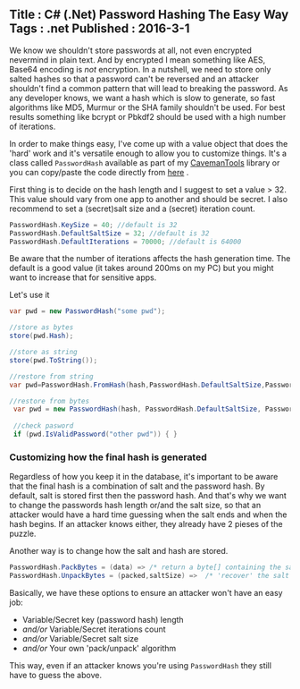 Title : C# (.Net) Password Hashing The Easy Way
Tags : .net
Published : 2016-3-1
---

We know we shouldn't store passwords at all, not even encrypted nevermind in plain text. And by encrypted I mean something like AES, Base64 encoding is _not_ encryption. In a nutshell, we need to store only salted hashes so that a password can't be reversed and an attacker shouldn't find a common pattern that will lead to breaking the password. As any developer knows, we want a hash which is slow to generate, so fast algorithms like MD5, Murmur or the SHA family shouldn't be used. For best results something like bcrypt or Pbkdf2 should be used with a high number of iterations. 

In order to make things easy, I've come up with a value object that does the 'hard' work and it's versatile enough to allow you to customize things. It's a class called `PasswordHash` available as part of my [CavemanTools](https://www.nuget.org/packages/CavemanTools/4.0.0) library or you can copy/paste the code directly from [here](https://github.com/sapiens/cavemantools/blob/master/src/CavemanTools/PasswordHash.cs) .

First thing is to decide on the hash length and I suggest to set a value > 32. This value should vary from one app to another and should be secret. I also recommend to set a (secret)salt size and a (secret) iteration count.

```csharp
PasswordHash.KeySize = 40; //default is 32
PasswordHash.DefaultSaltSize = 32; //default is 32 
PasswordHash.DefaultIterations = 70000; //default is 64000
```

Be aware that the number of iterations affects the hash generation time. The default is a good value (it takes around 200ms on my PC) but you might want to increase that for sensitive apps. 

Let's use it

```csharp
var pwd = new PasswordHash("some pwd");

//store as bytes
store(pwd.Hash);

//store as string
store(pwd.ToString());

//restore from string
var pwd=PasswordHash.FromHash(hash,PasswordHash.DefaultSaltSize,PasswordHash.DefaultIterations);

//restore from bytes
 var pwd = new PasswordHash(hash, PasswordHash.DefaultSaltSize, PasswordHash.DefaultIterations);
 
 //check pasword
 if (pwd.IsValidPassword("other pwd")) { }
```

### Customizing how the final hash is generated

Regardless of how you keep it in the database, it's important to be aware that the final hash is a combination of salt and the password hash. By default, salt is stored first then the password hash. And that's why we want to change the passwords hash length or/and the salt size, so that an attacker would have a hard time guessing when the salt ends and when the hash begins. If an attacker knows either, they already have 2 pieses of the puzzle. 

Another way is to change how the salt and hash are stored. 

```csharp
PasswordHash.PackBytes = (data) => /* return a byte[] containing the salt/hash stored in a creative manner*/;
PasswordHash.UnpackBytes = (packed,saltSize) =>  /* 'recover' the salt and password hash */;
```    

Basically, we have these options to ensure an attacker won't have an easy job:

* Variable/Secret key (password hash) length
* _and/or_ Variable/Secret iterations count
* _and/or_ Variable/Secret salt size
* _and/or_ Your own 'pack/unpack' algorithm

This way, even if an attacker knows you're using `PasswordHash` they still have to guess the above.